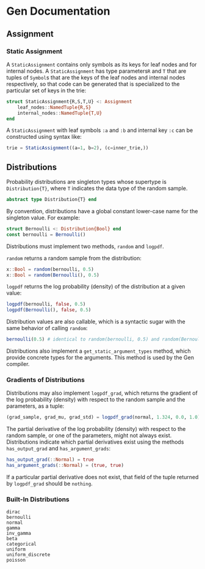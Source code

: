 # Gen Documentation

## Assignment

### Static Assignment

A `StaticAssignment` contains only symbols as its keys for leaf nodes and for internal nodes.
A `StaticAssignment` has type parameters`R` and `T` that are tuples of `Symbol`s that are the keys of the leaf nodes and internal nodes respectively, so that code can be generated that is specialized to the particular set of keys in the trie:

```julia
struct StaticAssignment{R,S,T,U} <: Assignment
    leaf_nodes::NamedTuple{R,S}
    internal_nodes::NamedTuple{T,U}
end 
```

A `StaticAssignment` with leaf symbols `:a` and `:b` and internal key `:c` can be constructed using syntax like:
```julia
trie = StaticAssignment((a=1, b=2), (c=inner_trie,))
```


## Distributions

Probability distributions are singleton types whose supertype is `Distribution{T}`, where `T` indicates the data type of the random sample.

```julia
abstract type Distribution{T} end
```

By convention, distributions have a global constant lower-case name for the singleton value.
For example:

```julia
struct Bernoulli <: Distribution{Bool} end
const bernoulli = Bernoulli()
```

Distributions must implement two methods, `random` and `logpdf`.

`random` returns a random sample from the distribution:

```julia
x::Bool = random(bernoulli, 0.5)
x::Bool = random(Bernoulli(), 0.5)
```

`logpdf` returns the log probability (density) of the distribution at a given value:

```julia
logpdf(bernoulli, false, 0.5)
logpdf(Bernoulli(), false, 0.5)
```

Distribution values are also callable, which is a syntactic sugar with the same behavior of calling `random`:

```julia
bernoulli(0.5) # identical to random(bernoulli, 0.5) and random(Bernoulli(), 0.5)
```

Distributions also implement a `get_static_argument_types` method, which provide concrete types for the arguments.
This method is used by the Gen compiler.

### Gradients of Distributions

Distributions may also implement `logpdf_grad`, which returns the gradient of the log probability (density) with respect to the random sample and the parameters, as a tuple:

```julia
(grad_sample, grad_mu, grad_std) = logpdf_grad(normal, 1.324, 0.0, 1.0)
```

The partial derivative of the log probability (density) with respect to the random sample, or one of the parameters, might not always exist.
Distributions indicate which partial derivatives exist using the methods `has_output_grad` and `has_argument_grads`:

```julia
has_output_grad(::Normal) = true
has_argument_grads(::Normal) = (true, true)
```

If a particular partial derivative does not exist, that field of the tuple returned by `logpdf_grad` should be `nothing`.


### Built-In Distributions

```@docs
dirac
bernoulli
normal
gamma
inv_gamma
beta
categorical
uniform
uniform_discrete
poisson
```
